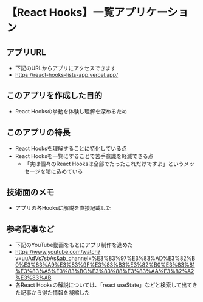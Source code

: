 # 【React Hooks】一覧アプリケーション

## アプリURL
- 下記のURLからアプリにアクセスできます
- https://react-hooks-lists-app.vercel.app/

## このアプリを作成した目的
- React Hooksの挙動を体験し理解を深めるため

## このアプリの特長
- React Hooksを理解することに特化している点
- React Hooksを一覧にすることで苦手意識を軽減できる点
   - 「実は個々のReact Hooksは全部でたったこれだけですよ」というメッセージを暗に込めている

## 技術面のメモ
- アプリの各Hooksに解説を直接記載した

## 参考記事など
- 下記のYouTube動画をもとにアプリ制作を進めた
- https://www.youtube.com/watch?v=uuAdVs7sbAs&ab_channel=%E3%83%97%E3%83%AD%E3%82%B0%E3%83%A9%E3%83%9F%E3%83%B3%E3%82%B0%E3%83%81%E3%83%A5%E3%83%BC%E3%83%88%E3%83%AA%E3%82%A2%E3%83%AB
- 各React Hooksの解説については、「react useState」などと検索して出てきた記事から得た情報を凝縮した
